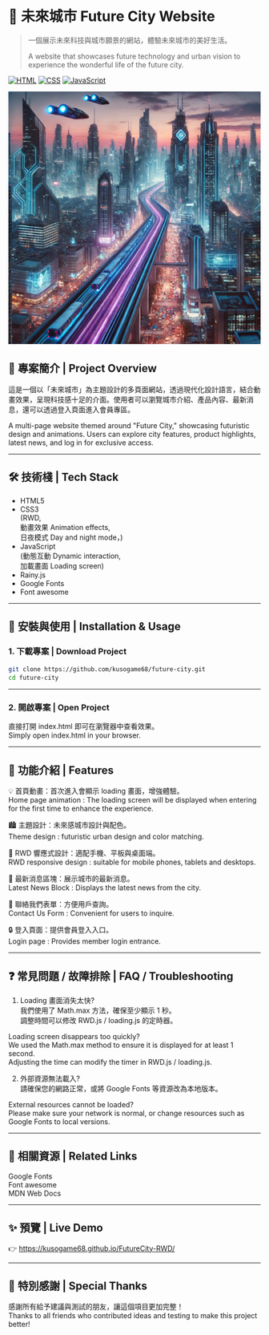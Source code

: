 # 🌆 未來城市 Future City Website

> 一個展示未來科技與城市願景的網站，體驗未來城市的美好生活。
>
> A website that showcases future technology and urban vision to experience the wonderful life of the future city.

[![HTML](https://img.shields.io/badge/HTML-5-orange.svg)]()
[![CSS](https://img.shields.io/badge/CSS-3-blue.svg)]()
[![JavaScript](https://img.shields.io/badge/JavaScript-ES6-yellow.svg)]()

![封面圖](./image/future_city2.jpg)

## 📖 專案簡介 | Project Overview

這是一個以「未來城市」為主題設計的多頁面網站，透過現代化設計語言，結合動畫效果，呈現科技感十足的介面。使用者可以瀏覽城市介紹、產品內容、最新消息，還可以透過登入頁面進入會員專區。

A multi-page website themed around "Future City," showcasing futuristic design and animations. Users can explore city features, product highlights, latest news, and log in for exclusive access.

---

## 🛠️ 技術棧 | Tech Stack

- HTML5
- CSS3<br>
    (RWD, <br>
    動畫效果 Animation effects, <br>
    日夜模式 Day and night mode，)
- JavaScript <br>
    (動態互動 Dynamic interaction, <br>
    加載畫面 Loading screen)
- Rainy.js
- Google Fonts
- Font awesome

---

## 🚀 安裝與使用 | Installation & Usage

### 1. 下載專案 | Download Project

```bash
git clone https://github.com/kusogame68/future-city.git
cd future-city
```

---

### 2. 開啟專案 | Open Project

直接打開 index.html 即可在瀏覽器中查看效果。<br>
Simply open index.html in your browser.

---

## 🧩 功能介紹 | Features

💡 首頁動畫：首次進入會顯示 loading 畫面，增強體驗。<br>
Home page animation : The loading screen will be displayed when entering for the first time to enhance the experience.

🏙️ 主題設計：未來感城市設計與配色。<br>
Theme design : futuristic urban design and color matching.

📱 RWD 響應式設計：適配手機、平板與桌面端。<br>
RWD responsive design : suitable for mobile phones, tablets and desktops.

📰 最新消息區塊：展示城市的最新消息。<br>
Latest News Block : Displays the latest news from the city.

📩 聯絡我們表單：方便用戶查詢。<br>
Contact Us Form : Convenient for users to inquire.

🔒 登入頁面：提供會員登入入口。<br>
Login page : Provides member login entrance.

---

## ❓ 常見問題 / 故障排除 | FAQ / Troubleshooting

1. Loading 畫面消失太快?<br>
我們使用了 Math.max 方法，確保至少顯示 1 秒。<br>
調整時間可以修改 RWD.js / loading.js 的定時器。<br>

Loading screen disappears too quickly?<br>
We used the Math.max method to ensure it is displayed for at least 1 second.<br>
Adjusting the time can modify the timer in RWD.js / loading.js.<br>


2. 外部資源無法載入?<br>
請確保您的網路正常，或將 Google Fonts 等資源改為本地版本。<br>

External resources cannot be loaded?<br>
Please make sure your network is normal, or change resources such as Google Fonts to local versions.<br>

---

## 🔗 相關資源 | Related Links
Google Fonts<br>
Font awesome<br>
MDN Web Docs<br>

---

## ✨ 預覽 | Live Demo
👉 https://kusogame68.github.io/FutureCity-RWD/

---

## 🙌 特別感謝 | Special Thanks
感謝所有給予建議與測試的朋友，讓這個項目更加完整！<br>
Thanks to all friends who contributed ideas and testing to make this project better!

